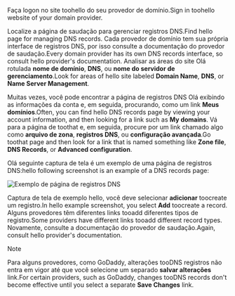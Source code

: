 <span data-ttu-id="e7f38-101">Faça logon no site toohello do seu provedor de domínio.</span><span class="sxs-lookup"><span data-stu-id="e7f38-101">Sign in toohello website of your domain provider.</span></span>

<span data-ttu-id="e7f38-102">Localize a página de saudação para gerenciar registros DNS.</span><span class="sxs-lookup"><span data-stu-id="e7f38-102">Find hello page for managing DNS records.</span></span> <span data-ttu-id="e7f38-103">Cada provedor de domínio tem sua própria interface de registros DNS, por isso consulte a documentação do provedor de saudação.</span><span class="sxs-lookup"><span data-stu-id="e7f38-103">Every domain provider has its own DNS records interface, so consult hello provider's documentation.</span></span> <span data-ttu-id="e7f38-104">Analisar as áreas do site Olá rotulada **nome de domínio**, **DNS**, ou **nome do servidor de gerenciamento**.</span><span class="sxs-lookup"><span data-stu-id="e7f38-104">Look for areas of hello site labeled **Domain Name**, **DNS**, or **Name Server Management**.</span></span> 

<span data-ttu-id="e7f38-105">Muitas vezes, você pode encontrar a página de registros DNS Olá exibindo as informações da conta e, em seguida, procurando, como um link **Meus domínios**.</span><span class="sxs-lookup"><span data-stu-id="e7f38-105">Often, you can find hello DNS records page by viewing your account information, and then looking for a link such as **My domains**.</span></span> <span data-ttu-id="e7f38-106">Vá para a página de toothat e, em seguida, procure por um link chamado algo como **arquivo de zona**, **registros DNS**, ou **configuração avançada**.</span><span class="sxs-lookup"><span data-stu-id="e7f38-106">Go toothat page and then look for a link that is named something like **Zone file**, **DNS Records**, or **Advanced configuration**.</span></span>

<span data-ttu-id="e7f38-107">Olá seguinte captura de tela é um exemplo de uma página de registros DNS:</span><span class="sxs-lookup"><span data-stu-id="e7f38-107">hello following screenshot is an example of a DNS records page:</span></span>

![Exemplo de página de registros DNS](./media/app-service-web-access-dns-records-no-h/example-record-ui.png)

<span data-ttu-id="e7f38-109">Captura de tela de exemplo hello, você deve selecionar **adicionar** toocreate um registro.</span><span class="sxs-lookup"><span data-stu-id="e7f38-109">In hello example screenshot, you select **Add** toocreate a record.</span></span> <span data-ttu-id="e7f38-110">Alguns provedores têm diferentes links tooadd diferentes tipos de registro.</span><span class="sxs-lookup"><span data-stu-id="e7f38-110">Some providers have different links tooadd different record types.</span></span> <span data-ttu-id="e7f38-111">Novamente, consulte a documentação do provedor de saudação.</span><span class="sxs-lookup"><span data-stu-id="e7f38-111">Again, consult hello provider's documentation.</span></span>

> [!NOTE]
> <span data-ttu-id="e7f38-112">Para alguns provedores, como GoDaddy, alterações tooDNS registros não entra em vigor até que você selecione um separado **salvar alterações** link.</span><span class="sxs-lookup"><span data-stu-id="e7f38-112">For certain providers, such as GoDaddy, changes tooDNS records don't become effective until you select a separate **Save Changes** link.</span></span> 
